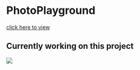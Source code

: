 # PhotoPlayground
 
 <a href="https://vickyrules.github.io/PhotoPlayground/" > click here to view </a>
 
 ## Currently working on this project
 
 
 
 
 
<img src="https://github.com/vickyrules/userContents/blob/65e5c509fe0711243fdc9a855b0b31219ee89aaa/45111-working-on-desktop.gif"/>
